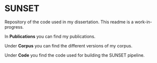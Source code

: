 # SUNSET

Repository of the code used in my dissertation. This readme is a work-in-progress.

In **Publications** you can find my publications.

Under **Corpus** you can find the different versions of my corpus.

Under **Code** you find the code used for building the SUNSET pipeline.